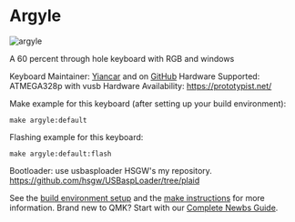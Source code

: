 # Argyle

![argyle](https://i.imgur.com/6x7ZYhx.png)

A 60 percent through hole keyboard with RGB and windows

Keyboard Maintainer: [Yiancar](http://yiancar-designs.com/) and on [GitHub](https://github.com/yiancar)
Hardware Supported: ATMEGA328p with vusb
Hardware Availability: https://prototypist.net/

Make example for this keyboard (after setting up your build environment):

    make argyle:default

Flashing example for this keyboard:

    make argyle:default:flash

Bootloader:
use usbasploader HSGW's my repository.
https://github.com/hsgw/USBaspLoader/tree/plaid

See the [build environment setup](https://docs.qmk.fm/#/getting_started_build_tools) and the [make instructions](https://docs.qmk.fm/#/getting_started_make_guide) for more information. Brand new to QMK? Start with our [Complete Newbs Guide](https://docs.qmk.fm/#/newbs).
